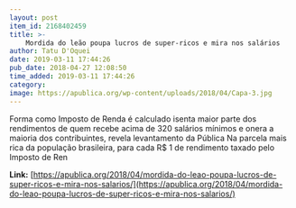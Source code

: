 ```yaml
---
layout: post
item_id: 2168402459
title: >-
    Mordida do leão poupa lucros de super-ricos e mira nos salários
author: Tatu D'Oquei
date: 2019-03-11 17:44:26
pub_date: 2018-04-27 12:08:50
time_added: 2019-03-11 17:44:26
category: 
image: https://apublica.org/wp-content/uploads/2018/04/Capa-3.jpg
---
```


Forma como Imposto de Renda é calculado isenta maior parte dos rendimentos de quem recebe acima de 320 salários mínimos e onera a maioria dos contribuintes, revela levantamento da Pública    Na parcela mais rica da população brasileira, para cada R$ 1 de rendimento taxado pelo Imposto de Ren

**Link:** [https://apublica.org/2018/04/mordida-do-leao-poupa-lucros-de-super-ricos-e-mira-nos-salarios/](https://apublica.org/2018/04/mordida-do-leao-poupa-lucros-de-super-ricos-e-mira-nos-salarios/)

